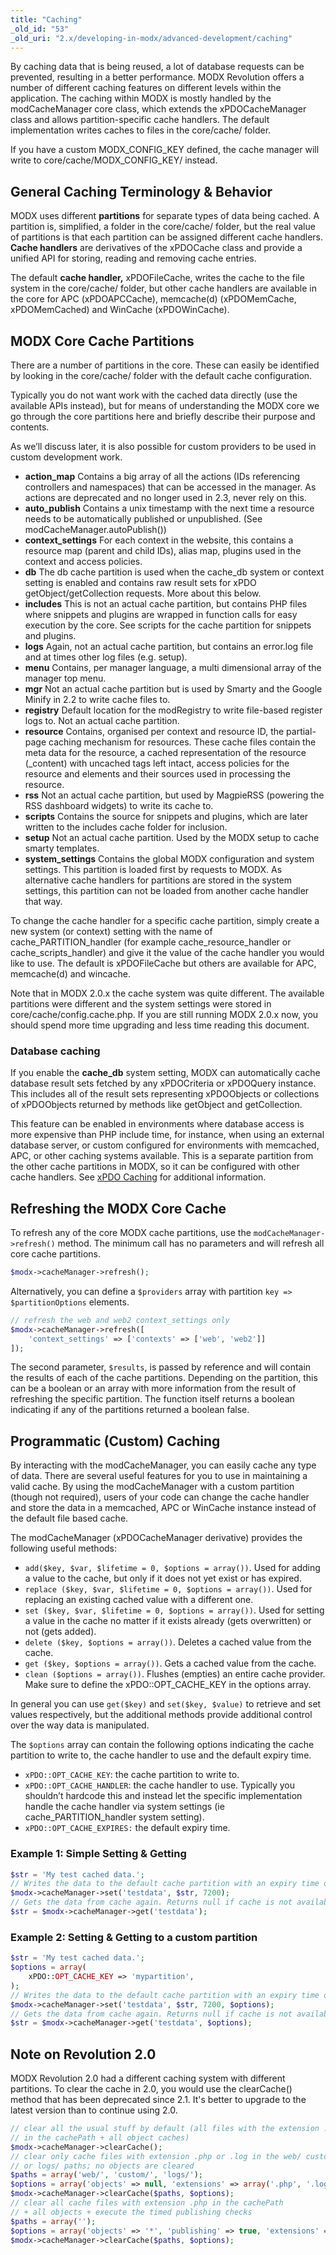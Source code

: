 ```yaml
---
title: "Caching"
_old_id: "53"
_old_uri: "2.x/developing-in-modx/advanced-development/caching"
---
```


By caching data that is being reused, a lot of database requests can be prevented, resulting in a better performance. MODX Revolution offers a number of different caching features on different levels within the application. The caching within MODX is mostly handled by the modCacheManager core class, which extends the xPDOCacheManager class and allows partition-specific cache handlers. The default implementation writes caches to files in the core/cache/ folder.

If you have a custom MODX\_CONFIG\_KEY defined, the cache manager will write to core/cache/MODX\_CONFIG\_KEY/ instead.

## General Caching Terminology & Behavior

MODX uses different **partitions** for separate types of data being cached. A partition is, simplified, a folder in the core/cache/ folder, but the real value of partitions is that each partition can be assigned different cache handlers. **Cache handlers** are derivatives of the xPDOCache class and provide a unified API for storing, reading and removing cache entries.

The default **cache handler,** xPDOFileCache, writes the cache to the file system in the core/cache/ folder, but other cache handlers are available in the core for APC (xPDOAPCCache), memcache(d) (xPDOMemCache, xPDOMemCached) and WinCache (xPDOWinCache).

## MODX Core Cache Partitions

There are a number of partitions in the core. These can easily be identified by looking in the core/cache/ folder with the default cache configuration.

Typically you do not want work with the cached data directly (use the available APIs instead), but for means of understanding the MODX core we go through the core partitions here and briefly describe their purpose and contents.

As we’ll discuss later, it is also possible for custom providers to be used in custom development work.

- **action\_map** Contains a big array of all the actions (IDs referencing controllers and namespaces) that can be accessed in the manager. As actions are deprecated and no longer used in 2.3, never rely on this.
- **auto\_publish** Contains a unix timestamp with the next time a resource needs to be automatically published or unpublished. (See modCacheManager.autoPublish())
- **context\_settings** For each context in the website, this contains a resource map (parent and child IDs), alias map, plugins used in the context and access policies.
- **db** The db cache partition is used when the cache\_db system or context setting is enabled and contains raw result sets for xPDO getObject/getCollection requests. More about this below.
- **includes** This is not an actual cache partition, but contains PHP files where snippets and plugins are wrapped in function calls for easy execution by the core. See scripts for the cache partition for snippets and plugins.
- **logs** Again, not an actual cache partition, but contains an error.log file and at times other log files (e.g. setup).
- **menu** Contains, per manager language, a multi dimensional array of the manager top menu.
- **mgr** Not an actual cache partition but is used by Smarty and the Google Minify in 2.2 to write cache files to.
- **registry** Default location for the modRegistry to write file-based register logs to. Not an actual cache partition.
- **resource** Contains, organised per context and resource ID, the partial-page caching mechanism for resources. These cache files contain the meta data for the resource, a cached representation of the resource (\_content) with uncached tags left intact, access policies for the resource and elements and their sources used in processing the resource.
- **rss** Not an actual cache partition, but used by MagpieRSS (powering the RSS dashboard widgets) to write its cache to.
- **scripts** Contains the source for snippets and plugins, which are later written to the includes cache folder for inclusion.
- **setup** Not an actual cache partition. Used by the MODX setup to cache smarty templates.
- **system\_settings** Contains the global MODX configuration and system settings. This partition is loaded first by requests to MODX. As alternative cache handlers for partitions are stored in the system settings, this partition can not be loaded from another cache handler that way.

To change the cache handler for a specific cache partition, simply create a new system (or context) setting with the name of cache\_PARTITION\_handler (for example cache\_resource\_handler or cache\_scripts\_handler) and give it the value of the cache handler you would like to use. The default is xPDOFileCache but others are available for APC, memcache(d) and wincache.

Note that in MODX 2.0.x the cache system was quite different. The available partitions were different and the system settings were stored in core/cache/config.cache.php. If you are still running MODX 2.0.x now, you should spend more time upgrading and less time reading this document.

### Database caching

If you enable the **cache\_db** system setting, MODX can automatically cache database result sets fetched by any xPDOCriteria or xPDOQuery instance. This includes all of the result sets representing xPDOObjects or collections of xPDOObjects returned by methods like getObject and getCollection.

This feature can be enabled in environments where database access is more expensive than PHP include time, for instance, when using an external database server, or custom configured for environments with memcached, APC, or other caching systems available. This is a separate partition from the other cache partitions in MODX, so it can be configured with other cache handlers. See [xPDO Caching](extending-modx/xpdo/caching) for additional information.

## Refreshing the MODX Core Cache

To refresh any of the core MODX cache partitions, use the `modCacheManager->refresh()` method. The minimum call has no parameters and will refresh all core cache partitions.

``` php
$modx->cacheManager->refresh();
```

 Alternatively, you can define a `$providers` array with partition `key => $partitionOptions` elements.

``` php
// refresh the web and web2 context_settings only
$modx->cacheManager->refresh([
    'context_settings' => ['contexts' => ['web', 'web2']]
]);
```

The second parameter, `$results`, is passed by reference and will contain the results of each of the cache partitions. Depending on the partition, this can be a boolean or an array with more information from the result of refreshing the specific partition. The function itself returns a boolean indicating if any of the partitions returned a boolean false.

## Programmatic (Custom) Caching

By interacting with the modCacheManager, you can easily cache any type of data. There are several useful features for you to use in maintaining a valid cache. By using the modCacheManager with a custom partition (though not required), users of your code can change the cache handler and store the data in a memcached, APC or WinCache instance instead of the default file based cache.

The modCacheManager (xPDOCacheManager derivative) provides the following useful methods:

- `add($key, $var, $lifetime = 0, $options = array())`. Used for adding a value to the cache, but only if it does not yet exist or has expired.
- `replace ($key, $var, $lifetime = 0, $options = array())`. Used for replacing an existing cached value with a different one.
- `set ($key, $var, $lifetime = 0, $options = array())`. Used for setting a value in the cache no matter if it exists already (gets overwritten) or not (gets added).
- `delete ($key, $options = array())`. Deletes a cached value from the cache.
- `get ($key, $options = array())`. Gets a cached value from the cache.
- `clean ($options = array())`. Flushes (empties) an entire cache provider. Make sure to define the xPDO::OPT\_CACHE\_KEY in the options array.

In general you can use `get($key)` and `set($key, $value)` to retrieve and set values respectively, but the additional methods provide additional control over the way data is manipulated.

The `$options` array can contain the following options indicating the cache partition to write to, the cache handler to use and the default expiry time.

- `xPDO::OPT_CACHE_KEY`: the cache partition to write to.
- `xPDO::OPT_CACHE_HANDLER`: the cache handler to use. Typically you shouldn’t hardcode this and instead let the specific implementation handle the cache handler via system settings (ie cache\_PARTITION\_handler system setting).
- `xPDO::OPT_CACHE_EXPIRES:` the default expiry time.

### Example 1: Simple Setting & Getting

``` php
$str = 'My test cached data.';
// Writes the data to the default cache partition with an expiry time of 2 hours.
$modx->cacheManager->set('testdata', $str, 7200);
// Gets the data from cache again. Returns null if cache is not available or expired.
$str = $modx->cacheManager->get('testdata');
```

### Example 2: Setting & Getting to a custom partition

``` php
$str = 'My test cached data.';
$options = array(
    xPDO::OPT_CACHE_KEY => 'mypartition',
);
// Writes the data to the default cache partition with an expiry time of 2 hours.
$modx->cacheManager->set('testdata', $str, 7200, $options);
// Gets the data from cache again. Returns null if cache is not available or expired.
$str = $modx->cacheManager->get('testdata', $options);
```

## Note on Revolution 2.0

MODX Revolution 2.0 had a different caching system with different partitions. To clear the cache in 2.0, you would use the clearCache() method that has been deprecated since 2.1. It's better to upgrade to the latest version than to continue using 2.0.

``` php
// clear all the usual stuff by default (all files with the extension .cache.php
// in the cachePath + all object caches)
$modx->cacheManager->clearCache();
// clear only cache files with extension .php or .log in the web/ custom/
// or logs/ paths; no objects are cleared
$paths = array('web/', 'custom/', 'logs/');
$options = array('objects' => null, 'extensions' => array('.php', '.log'));
$modx->cacheManager->clearCache($paths, $options);
// clear all cache files with extension .php in the cachePath
// + all objects + execute the timed publishing checks
$paths = array('');
$options = array('objects' => '*', 'publishing' => true, 'extensions' => array('.php'));
$modx->cacheManager->clearCache($paths, $options);
```
